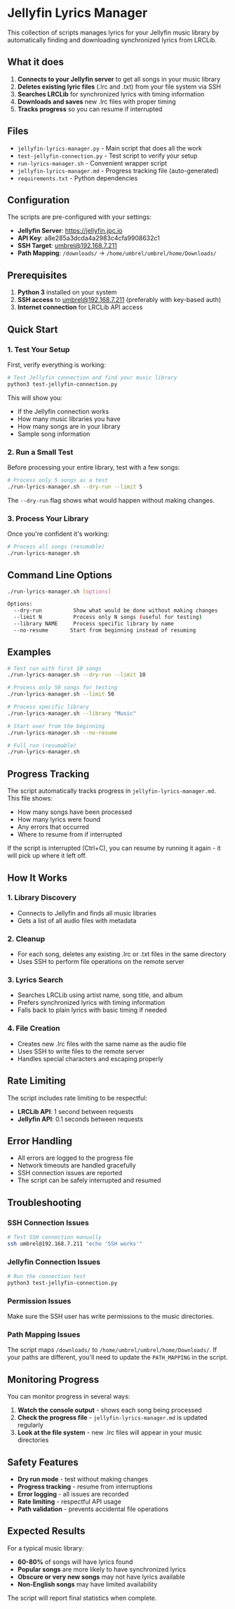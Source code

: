 # Jellyfin Lyrics Manager

This collection of scripts manages lyrics for your Jellyfin music library by automatically finding and downloading synchronized lyrics from LRCLib.

## What it does

1. **Connects to your Jellyfin server** to get all songs in your music library
2. **Deletes existing lyric files** (.lrc and .txt) from your file system via SSH
3. **Searches LRCLib** for synchronized lyrics with timing information
4. **Downloads and saves** new .lrc files with proper timing
5. **Tracks progress** so you can resume if interrupted

## Files

- `jellyfin-lyrics-manager.py` - Main script that does all the work
- `test-jellyfin-connection.py` - Test script to verify your setup
- `run-lyrics-manager.sh` - Convenient wrapper script
- `jellyfin-lyrics-manager.md` - Progress tracking file (auto-generated)
- `requirements.txt` - Python dependencies

## Configuration

The scripts are pre-configured with your settings:
- **Jellyfin Server**: https://jellyfin.jpc.io
- **API Key**: a8e285a3dcda4a2983c4cfa9908632c1
- **SSH Target**: umbrel@192.168.7.211
- **Path Mapping**: `/downloads/` → `/home/umbrel/umbrel/home/Downloads/`

## Prerequisites

1. **Python 3** installed on your system
2. **SSH access** to umbrel@192.168.7.211 (preferably with key-based auth)
3. **Internet connection** for LRCLib API access

## Quick Start

### 1. Test Your Setup

First, verify everything is working:

```bash
# Test Jellyfin connection and find your music library
python3 test-jellyfin-connection.py
```

This will show you:
- If the Jellyfin connection works
- How many music libraries you have
- How many songs are in your library
- Sample song information

### 2. Run a Small Test

Before processing your entire library, test with a few songs:

```bash
# Process only 5 songs as a test
./run-lyrics-manager.sh --dry-run --limit 5
```

The `--dry-run` flag shows what would happen without making changes.

### 3. Process Your Library

Once you're confident it's working:

```bash
# Process all songs (resumable)
./run-lyrics-manager.sh
```

## Command Line Options

```bash
./run-lyrics-manager.sh [options]

Options:
  --dry-run          Show what would be done without making changes
  --limit N          Process only N songs (useful for testing)
  --library NAME     Process specific library by name
  --no-resume       Start from beginning instead of resuming
```

## Examples

```bash
# Test run with first 10 songs
./run-lyrics-manager.sh --dry-run --limit 10

# Process only 50 songs for testing
./run-lyrics-manager.sh --limit 50

# Process specific library
./run-lyrics-manager.sh --library "Music"

# Start over from the beginning
./run-lyrics-manager.sh --no-resume

# Full run (resumable)
./run-lyrics-manager.sh
```

## Progress Tracking

The script automatically tracks progress in `jellyfin-lyrics-manager.md`. This file shows:
- How many songs have been processed
- How many lyrics were found
- Any errors that occurred
- Where to resume from if interrupted

If the script is interrupted (Ctrl+C), you can resume by running it again - it will pick up where it left off.

## How It Works

### 1. Library Discovery
- Connects to Jellyfin and finds all music libraries
- Gets a list of all audio files with metadata

### 2. Cleanup
- For each song, deletes any existing .lrc or .txt files in the same directory
- Uses SSH to perform file operations on the remote server

### 3. Lyrics Search
- Searches LRCLib using artist name, song title, and album
- Prefers synchronized lyrics with timing information
- Falls back to plain lyrics with basic timing if needed

### 4. File Creation
- Creates new .lrc files with the same name as the audio file
- Uses SSH to write files to the remote server
- Handles special characters and escaping properly

## Rate Limiting

The script includes rate limiting to be respectful:
- **LRCLib API**: 1 second between requests
- **Jellyfin API**: 0.1 seconds between requests

## Error Handling

- All errors are logged to the progress file
- Network timeouts are handled gracefully
- SSH connection issues are reported
- The script can be safely interrupted and resumed

## Troubleshooting

### SSH Connection Issues
```bash
# Test SSH connection manually
ssh umbrel@192.168.7.211 "echo 'SSH works'"
```

### Jellyfin Connection Issues
```bash
# Run the connection test
python3 test-jellyfin-connection.py
```

### Permission Issues
Make sure the SSH user has write permissions to the music directories.

### Path Mapping Issues
The script maps `/downloads/` to `/home/umbrel/umbrel/home/Downloads/`. If your paths are different, you'll need to update the `PATH_MAPPING` in the script.

## Monitoring Progress

You can monitor progress in several ways:

1. **Watch the console output** - shows each song being processed
2. **Check the progress file** - `jellyfin-lyrics-manager.md` is updated regularly
3. **Look at the file system** - new .lrc files will appear in your music directories

## Safety Features

- **Dry run mode** - test without making changes
- **Progress tracking** - resume from interruptions
- **Error logging** - all issues are recorded
- **Rate limiting** - respectful API usage
- **Path validation** - prevents accidental file operations

## Expected Results

For a typical music library:
- **60-80%** of songs will have lyrics found
- **Popular songs** are more likely to have synchronized lyrics
- **Obscure or very new songs** may not have lyrics available
- **Non-English songs** may have limited availability

The script will report final statistics when complete.
